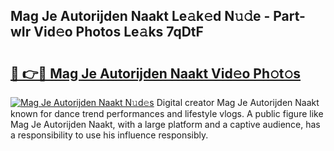 ## Mag Je Autorijden Naakt Le𝚊k𝚎d N𝚞𝚍e - Part-wIr Vid𝚎o Photos Le𝚊ks 7qDtF

# <h2><a href="http://fb656d.evod.top/?m=Mag+Je+Autorijden+Naakt">🔗 👉🔴 Mag Je Autorijden Naakt Vid𝚎o Ph𝚘t𝚘s</a></h2>

[![Mag Je Autorijden Naakt N𝚞d𝚎s](https://i.imgur.com/8V9OHl7.gif)](http://fb656d.evod.top/?m=Mag+Je+Autorijden+Naakt)
Digital creator Mag Je Autorijden Naakt known for dance trend performances and lifestyle vlogs. A public figure like Mag Je Autorijden Naakt, with a large platform and a captive audience, has a responsibility to use his influence responsibly. 
